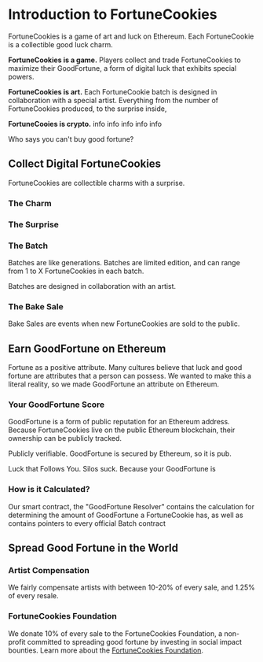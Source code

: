# Introduction to FortuneCookies
FortuneCookies is a game of art and luck on Ethereum. Each FortuneCookie is a collectible good luck charm.

__FortuneCookies is a game.__ Players collect and trade FortuneCookies to maximize their GoodFortune, a form of digital luck that exhibits special powers.

__FortuneCookies is art.__ Each FortuneCookie batch is designed in collaboration with a special artist. Everything from the number of FortuneCookies produced, to the surprise inside, 

__FortuneCooies is crypto.__
info
info
info
info
info

Who says you can't buy good fortune? 

## Collect Digital FortuneCookies
FortuneCookies are collectible charms with a surprise.

### The Charm

### The Surprise

### The Batch
Batches are like generations. Batches are limited edition, and can range from 1 to X FortuneCookies in each batch.

Batches are designed in collaboration with an artist.

### The Bake Sale
Bake Sales are events when new FortuneCookies are sold to the public. 

## Earn GoodFortune on Ethereum
Fortune as a positive attribute. Many cultures believe that luck and good fortune are attributes that a person can possess. We wanted to make this a literal reality, so we made GoodFortune an attribute on Ethereum.

### Your GoodFortune Score

GoodFortune is a form of public reputation for an Ethereum address. Because FortuneCookies live on the public Ethereum blockchain, their ownership can be publicly tracked. 

Publicly verifiable. GoodFortune is secured by Ethereum, so it is pub.

Luck that Follows You. Silos suck. Because your GoodFortune is 

### How is it Calculated?
Our smart contract, the "GoodFortune Resolver" contains the calculation for determining the amount of GoodFortune a FortuneCookie has, as well as contains pointers to every official Batch contract

## Spread Good Fortune in the World

### Artist Compensation
We fairly compensate artists with between 10-20% of every sale, and 1.25% of every resale.

### FortuneCookies Foundation
We donate 10% of every sale to the FortuneCookies Foundation, a non-profit committed to spreading good fortune by investing in social impact bounties. Learn more about the [FortuneCookies Foundation](http://fortunecookies.foundation).





